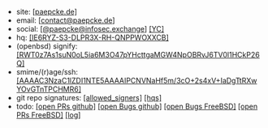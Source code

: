 * site: [[paepcke.de]](https://paepcke.de)
* email: [contact@paepcke.de]
* social: [[@paepcke@infosec.exchange]](https://infosec.exchange/@paepcke) [[YC]](https://news.ycombinator.com/user?id=codesniperjoe)
* hq: [[IE6RYZ-S3-DLPR3X-RH-QNPPWOXXCB]](https://paepcke.de/IE6RYZ-S3-DLPR3X-RH-QNPPWOXXCB)
* (openbsd) signify: [[RWT0z7As1suN0oL5ia6M3O47pYHcttgaMGW4NpOBRvJ6TV0l1HCkP26Q]](https://paepcke.de/IE6RYZ-S3-DLPR3X-RH-QNPPWOXXCB.signify.pub)
* smime/(r)age/ssh: [[AAAAC3NzaC1lZDI1NTE5AAAAIPCNVNaHf5m/3cO+2s4xV+IaDgTtRXwYOvGTnTPCHMR6]](https://paepcke.de/paepcke.keys)
* git repo signatures: [[allowed_signers]](https://paepcke.de/allowed_signers) [[hqs]](https://paepcke.de/allowed_signers.hqs)
* todo: [[open PRs github]](https://github.com/search?q=author%3Apaepckehh&type=pullrequests) [[open Bugs github]](https://github.com/search?q=author%3Apaepckehh&type=issues) [[open Bugs FreeBSD]](https://bugs.freebsd.org/bugzilla/buglist.cgi?email1=paepcke&emailassigned_to1=1&emailcc1=1&emaillongdesc1=1&emailreporter1=1&emailtype1=substring&query_format=advanced) [[open PRs FreeBSD]](https://reviews.freebsd.org/differential/query/6wIT0WEuc_50/#R) [[log]](https://reviews.freebsd.org/p/fbsd_paepcke.de/)
